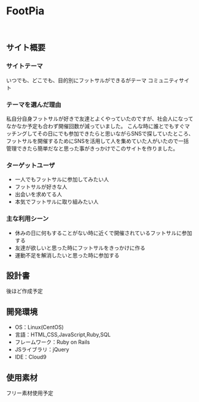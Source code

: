 # FootPia
​
## サイト概要
### サイトテーマ
​いつでも、どこでも、目的別にフットサルができるがテーマ
コミュニティサイト
### テーマを選んだ理由
​私自分自身フットサルが好きで友達とよくやっていたのですが、社会人になってなかなか予定も合わず開催回数が減っていました。
こんな時に誰とでもすぐマッチングしてその日にでも参加できたらと思いながらSNSで探していたところ、フットサルを開催するためにSNSを活用して人を集めていた人がいたので一括管理できたら簡単だなと思った事がきっかけでこのサイトを作りました。

### ターゲットユーザ
- ​一人でもフットサルに参加してみたい人
- フットサルが好きな人
- 出会いを求めてる人
- 本気でフットサルに取り組みたい人
### 主な利用シーン
- 休みの日に何もすることがない時に近くで開催されているフットサルに参加する
- 友達が欲しいと思った時にフットサルをきっかけに作る
- 運動不足を解消したいと思った時に参加する
## 設計書
​後ほど作成予定
## 開発環境
- OS：Linux(CentOS)
- 言語：HTML,CSS,JavaScript,Ruby,SQL
- フレームワーク：Ruby on Rails
- JSライブラリ：jQuery
- IDE：Cloud9
## 使用素材
フリー素材使用予定